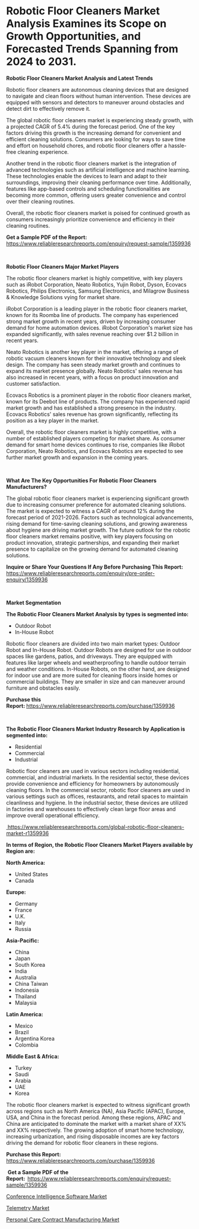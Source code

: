 <p><h1>Robotic Floor Cleaners Market Analysis Examines its Scope on Growth Opportunities, and Forecasted Trends Spanning from 2024 to 2031.</h1></p><p><strong>Robotic Floor Cleaners Market Analysis and Latest Trends</strong></p>
<p><p>Robotic floor cleaners are autonomous cleaning devices that are designed to navigate and clean floors without human intervention. These devices are equipped with sensors and detectors to maneuver around obstacles and detect dirt to effectively remove it.</p><p>The global robotic floor cleaners market is experiencing steady growth, with a projected CAGR of 5.4% during the forecast period. One of the key factors driving this growth is the increasing demand for convenient and efficient cleaning solutions. Consumers are looking for ways to save time and effort on household chores, and robotic floor cleaners offer a hassle-free cleaning experience.</p><p>Another trend in the robotic floor cleaners market is the integration of advanced technologies such as artificial intelligence and machine learning. These technologies enable the devices to learn and adapt to their surroundings, improving their cleaning performance over time. Additionally, features like app-based controls and scheduling functionalities are becoming more common, offering users greater convenience and control over their cleaning routines.</p><p>Overall, the robotic floor cleaners market is poised for continued growth as consumers increasingly prioritize convenience and efficiency in their cleaning routines.</p></p>
<p><strong>Get a Sample PDF of the Report:&nbsp;</strong> <a href="https://www.reliableresearchreports.com/enquiry/request-sample/1359936">https://www.reliableresearchreports.com/enquiry/request-sample/1359936</a></p>
<p>&nbsp;</p>
<p><strong>Robotic Floor Cleaners Major Market Players</strong></p>
<p><p>The robotic floor cleaners market is highly competitive, with key players such as iRobot Corporation, Neato Robotics, Yujin Robot, Dyson, Ecovacs Robotics, Philips Electronics, Samsung Electronics, and Milagrow Business & Knowledge Solutions vying for market share. </p><p>iRobot Corporation is a leading player in the robotic floor cleaners market, known for its Roomba line of products. The company has experienced strong market growth in recent years, driven by increasing consumer demand for home automation devices. iRobot Corporation's market size has expanded significantly, with sales revenue reaching over $1.2 billion in recent years.</p><p>Neato Robotics is another key player in the market, offering a range of robotic vacuum cleaners known for their innovative technology and sleek design. The company has seen steady market growth and continues to expand its market presence globally. Neato Robotics' sales revenue has also increased in recent years, with a focus on product innovation and customer satisfaction.</p><p>Ecovacs Robotics is a prominent player in the robotic floor cleaners market, known for its Deebot line of products. The company has experienced rapid market growth and has established a strong presence in the industry. Ecovacs Robotics' sales revenue has grown significantly, reflecting its position as a key player in the market.</p><p>Overall, the robotic floor cleaners market is highly competitive, with a number of established players competing for market share. As consumer demand for smart home devices continues to rise, companies like iRobot Corporation, Neato Robotics, and Ecovacs Robotics are expected to see further market growth and expansion in the coming years.</p></p>
<p>&nbsp;</p>
<p><strong>What Are The Key Opportunities For Robotic Floor Cleaners Manufacturers?</strong></p>
<p><p>The global robotic floor cleaners market is experiencing significant growth due to increasing consumer preference for automated cleaning solutions. The market is expected to witness a CAGR of around 12% during the forecast period of 2021-2026. Factors such as technological advancements, rising demand for time-saving cleaning solutions, and growing awareness about hygiene are driving market growth. The future outlook for the robotic floor cleaners market remains positive, with key players focusing on product innovation, strategic partnerships, and expanding their market presence to capitalize on the growing demand for automated cleaning solutions.</p></p>
<p><strong>Inquire or Share Your Questions If Any Before Purchasing This Report:</strong> <a href="https://www.reliableresearchreports.com/enquiry/pre-order-enquiry/1359936">https://www.reliableresearchreports.com/enquiry/pre-order-enquiry/1359936</a></p>
<p>&nbsp;</p>
<p><strong>Market Segmentation</strong></p>
<p><strong>The Robotic Floor Cleaners Market Analysis by types is segmented into:</strong></p>
<p><ul><li>Outdoor Robot</li><li>In-House Robot</li></ul></p>
<p><p>Robotic floor cleaners are divided into two main market types: Outdoor Robot and In-House Robot. Outdoor Robots are designed for use in outdoor spaces like gardens, patios, and driveways. They are equipped with features like larger wheels and weatherproofing to handle outdoor terrain and weather conditions. In-House Robots, on the other hand, are designed for indoor use and are more suited for cleaning floors inside homes or commercial buildings. They are smaller in size and can maneuver around furniture and obstacles easily.</p></p>
<p><strong>Purchase this Report:&nbsp;</strong><a href="https://www.reliableresearchreports.com/purchase/1359936">https://www.reliableresearchreports.com/purchase/1359936</a></p>
<p>&nbsp;</p>
<p><strong>The Robotic Floor Cleaners Market Industry Research by Application is segmented into:</strong></p>
<p><ul><li>Residential</li><li>Commercial</li><li>Industrial</li></ul></p>
<p><p>Robotic floor cleaners are used in various sectors including residential, commercial, and industrial markets. In the residential sector, these devices provide convenience and efficiency for homeowners by autonomously cleaning floors. In the commercial sector, robotic floor cleaners are used in various settings such as offices, restaurants, and retail spaces to maintain cleanliness and hygiene. In the industrial sector, these devices are utilized in factories and warehouses to effectively clean large floor areas and improve overall operational efficiency.</p></p>
<p><a href="https://www.reliableresearchreports.com/global-robotic-floor-cleaners-market-r1359936">&nbsp;https://www.reliableresearchreports.com/global-robotic-floor-cleaners-market-r1359936</a></p>
<p><strong>In terms of Region, the Robotic Floor Cleaners Market Players available by Region are:</strong></p>
<p>
    <p> <strong> North America: </strong>
        <ul>
            <li>United States</li>
            <li>Canada</li>
        </ul>
        </p> 
    <p> <strong> Europe: </strong>
        <ul>
            <li>Germany</li>
            <li>France</li>
            <li>U.K.</li>
            <li>Italy</li>
            <li>Russia</li>
        </ul>
        </p> 
    <p> <strong> Asia-Pacific: </strong>
        <ul>
            <li>China</li>
            <li>Japan</li>
            <li>South Korea</li>
            <li>India</li>
            <li>Australia</li>
            <li>China Taiwan</li>
            <li>Indonesia</li>
            <li>Thailand</li>
            <li>Malaysia</li>
        </ul>
        </p> 
    <p> <strong> Latin America: </strong>
        <ul>
            <li>Mexico</li>
            <li>Brazil</li>
            <li>Argentina Korea</li>
            <li>Colombia</li>
        </ul>
        </p> 
    <p> <strong> Middle East & Africa: </strong>
        <ul>
            <li>Turkey</li>
            <li>Saudi</li>
            <li>Arabia</li>
            <li>UAE</li>
            <li>Korea</li>
        </ul>
    </p>
    </p>
<p><p>The robotic floor cleaners market is expected to witness significant growth across regions such as North America (NA), Asia Pacific (APAC), Europe, USA, and China in the forecast period. Among these regions, APAC and China are anticipated to dominate the market with a market share of XX% and XX% respectively. The growing adoption of smart home technology, increasing urbanization, and rising disposable incomes are key factors driving the demand for robotic floor cleaners in these regions.</p></p>
<p><strong>Purchase this Report: </strong><a href="https://www.reliableresearchreports.com/purchase/1359936">https://www.reliableresearchreports.com/purchase/1359936</a></p>
<p>&nbsp;<strong>Get a Sample PDF of the Report:&nbsp;&nbsp;</strong><a href="https://www.reliableresearchreports.com/enquiry/request-sample/1359936">https://www.reliableresearchreports.com/enquiry/request-sample/1359936</a></p>
<p><strong></strong></p>
<p><p><a href="https://www.linkedin.com/pulse/conference-intelligence-software-market-outlook-industry-overview-a5pqe">Conference Intelligence Software Market</a></p><p><a href="https://www.linkedin.com/pulse/analyzing-telemetry-market-global-industry-perspective-forecast-wrxhe">Telemetry Market</a></p><p><a href="https://www.linkedin.com/pulse/decoding-personal-care-contract-manufacturing-market-metrics-nhv7e">Personal Care Contract Manufacturing Market</a></p></p>